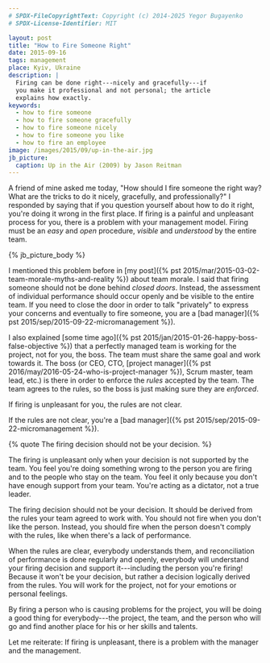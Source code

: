 ```yaml
---
# SPDX-FileCopyrightText: Copyright (c) 2014-2025 Yegor Bugayenko
# SPDX-License-Identifier: MIT

layout: post
title: "How to Fire Someone Right"
date: 2015-09-16
tags: management
place: Kyiv, Ukraine
description: |
  Firing can be done right---nicely and gracefully---if
  you make it professional and not personal; the article
  explains how exactly.
keywords:
  - how to fire someone
  - how to fire someone gracefully
  - how to fire someone nicely
  - how to fire someone you like
  - how to fire an employee
image: /images/2015/09/up-in-the-air.jpg
jb_picture:
  caption: Up in the Air (2009) by Jason Reitman
---
```


A friend of mine asked me today, "How should I fire
someone the right way? What are the tricks to do it nicely,
gracefully, and professionally?" I responded by saying that if you question yourself
about how to do it right, you're doing it wrong in the first place.
If firing is a painful and unpleasant process for you, there is
a problem with your management model. Firing must be an _easy_
and _open_ procedure, _visible_ and _understood_ by the entire team.

<!--more-->

{% jb_picture_body %}

I mentioned this problem before in
[my post]({% pst 2015/mar/2015-03-02-team-morale-myths-and-reality %}) about team morale.
I said that firing someone should not be done behind _closed doors_.
Instead, the assessment of individual performance should
occur openly and be visible to the entire team. If you need to close
the door in order to talk "privately" to express your concerns and
eventually to fire someone, you are a
[bad manager]({% pst 2015/sep/2015-09-22-micromanagement %}).

I also explained [some time ago]({% pst 2015/jan/2015-01-26-happy-boss-false-objective %})
that a perfectly managed team is working for the project, not for you, the boss.
The team must share the same goal and work towards it. The boss (or CEO, CTO,
[project manager]({% pst 2016/may/2016-05-24-who-is-project-manager %}),
Scrum master, team lead, etc.) is there in order
to enforce the _rules_ accepted by the team. The team agrees to the rules,
so the boss is just making sure they are _enforced_.

If firing is unpleasant for you, the rules are not clear.

If the rules are not clear, you're a
[bad manager]({% pst 2015/sep/2015-09-22-micromanagement %}).

{% quote The firing decision should not be your decision. %}

The firing is unpleasant only when your decision is not supported by the team.
You feel you're doing something wrong to the person you are firing and
to the people who stay on the team. You feel it only because you don't have
enough support from your team. You're acting as a dictator, not a true leader.

The firing decision should not be your decision. It should be derived
from the rules your team agreed to work with. You should not fire when
you don't like the person. Instead, you should fire when the person doesn't
comply with the rules, like when there's a lack of performance.

When the rules are clear, everybody understands them, and reconciliation of
performance is done regularly and openly, everybody will understand
your firing decision and support it---including the person you're firing!
Because it won't be your decision, but rather a decision logically derived
from the rules. You will work for the project, not for your emotions or
personal feelings.

By firing a person who is causing problems for the project,
you will be doing a good thing for everybody---the project, the team, and the
person who will go and find another place for his or her skills and talents.

Let me reiterate: If firing is unpleasant, there is a problem
with the manager and the management.
